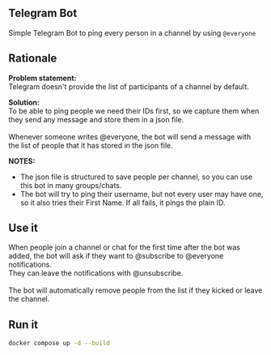 Telegram Bot
---

Simple Telegram Bot to ping every person in a channel by using `@everyone`

## Rationale

**Problem statement:**<br>
Telegram doesn't provide the list of participants of a channel by default.<br>

**Solution:**<br>
To be able to ping people we need their IDs first, so we capture them when they send any message and store them in a json file.<br>
<br>
Whenever someone writes @everyone, the bot will send a message with the list of people that it has stored in the json file.<br>

**NOTES:**
- The json file is structured to save people per channel, so you can use this bot in many groups/chats.
- The bot will try to ping their username, but not every user may have one, so it also tries their First Name. If all fails, it pings the plain ID.

## Use it<br>
When people join a channel or chat for the first time after the bot was added, the bot will ask if they want to @subscribe to @everyone notifications.<br>
They can leave the notifications with @unsubscribe.<br>
<br>
The bot will automatically remove people from the list if they kicked or leave the channel.

## Run it

```bash
docker compose up -d --build
```
